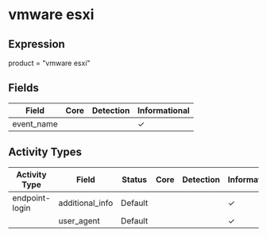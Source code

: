 vmware esxi
===========

Expression
----------

product = "vmware esxi"

Fields
------

| Field      | Core | Detection | Informational |
| ---------- | ---- | --------- | ------------- |
| event_name |      |           | &#10003;      |

Activity Types
--------------

| Activity Type  | Field           | Status  | Core | Detection | Informational |
| -------------- | --------------- | ------- | ---- | --------- | ------------- |
| endpoint-login | additional_info | Default |      |           | &#10003;      |
|                | user_agent      | Default |      |           | &#10003;      |

